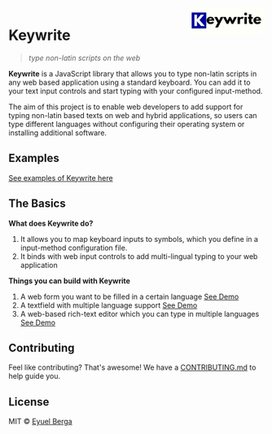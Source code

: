<img src="assets/logo.png" alt="Keywrite logo" title="Keywrite" width="150" align="right" />

# Keywrite

> _type non-latin scripts on the web_

**Keywrite** is a JavaScript library that allows you to type non-latin scripts in any web based application using a standard keyboard. You can add it to your text input controls and start typing with your configured input-method.

The aim of this project is to enable web developers to add support for typing non-latin based texts on web and hybrid applications, so users can type different languages without configuring their operating system or installing additional software.

## Examples

[See examples of Keywrite here](examples.md)

## The Basics

**What does Keywrite do?**

1. It allows you to map keyboard inputs to symbols, which you define in a input-method configuration file.
1. It binds with web input controls to add multi-lingual typing to your web application

**Things you can build with Keywrite**

1. A web form you want to be filled in a certain language [See Demo]()
1. A textfield with multiple language support [See Demo]()
1. A web-based rich-text editor which you can type in multiple languages [See Demo]()

## Contributing

Feel like contributing? That's awesome! We have a
[CONTRIBUTING.md](https://github.com/eyuelberga/keywrite/blob/main/CONTRIBUTING.md)
to help guide you.

## License

MIT © [Eyuel Berga](https://github.com/eyuelberga)
